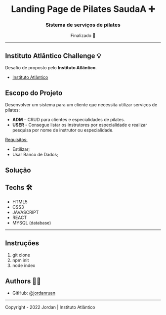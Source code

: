<h1 align="center">Landing Page de Pilates  SaudaA ➕</h1>
<h3 align="center">Sistema de serviços de pilates</h3>

<p align="center">Finalizado 🚀</p>

---

## Instituto Atlântico Challenge 💡

Desafio de proposto pelo <strong>Instituto Atlântico</strong>.

- <a href="https://www.atlantico.com.br/sobre/">Instituto Atlântico</a>

## Escopo do Projeto

Desenvolver um sistema para um cliente que necessita utilizar serviços de pilates:

<ul>
<li><strong>ADM</strong> – CRUD para clientes e especialidades de pilates.</li>

<li><strong>USER</strong> - Consegue listar os instrutores por especialidade e realizar pesquisa por nome de instrutor ou especialidade.</li>
</ul>

<u>Requisitos:</u>

<ul>

<li>Estilizar;</li>
<li>Usar Banco de Dados;</li>

</ul>

## Solução

## Techs 🛠

- HTML5
- CSS3
- JAVASCRIPT
- REACT
- MYSQL (database)

---

## Instruções

<ol>
<li>git clone</li>
<li>npm init</li>
<li>node index</li>
</ol>

## Authors 👨‍💻

- GitHub: [@jordanruan](https://github.com/jordanruan)

---

Copyright - 2022 Jordan | Instituto Atlântico
